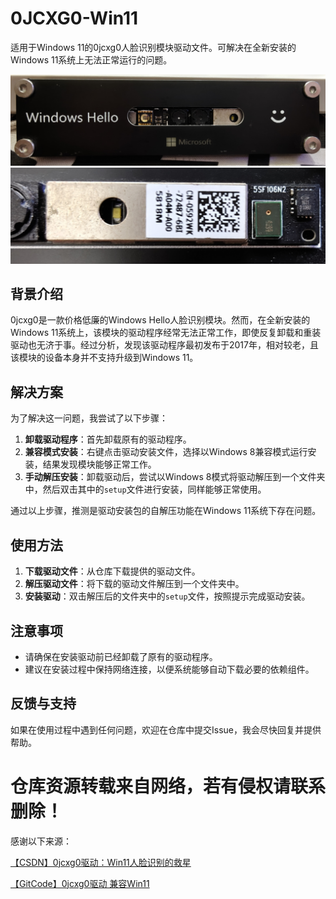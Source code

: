# 0JCXG0-Win11
适用于Windows 11的0jcxg0人脸识别模块驱动文件。可解决在全新安装的Windows 11系统上无法正常运行的问题。


![WindowsHello](./WindowsHello.jpg)
![WindowsHello](./丝印.jpg)


## 背景介绍

0jcxg0是一款价格低廉的Windows Hello人脸识别模块。然而，在全新安装的Windows 11系统上，该模块的驱动程序经常无法正常工作，即使反复卸载和重装驱动也无济于事。经过分析，发现该驱动程序最初发布于2017年，相对较老，且该模块的设备本身并不支持升级到Windows 11。

## 解决方案

为了解决这一问题，我尝试了以下步骤：

1. **卸载驱动程序**：首先卸载原有的驱动程序。
2. **兼容模式安装**：右键点击驱动安装文件，选择以Windows 8兼容模式运行安装，结果发现模块能够正常工作。
3. **手动解压安装**：卸载驱动后，尝试以Windows 8模式将驱动解压到一个文件夹中，然后双击其中的`setup`文件进行安装，同样能够正常使用。

通过以上步骤，推测是驱动安装包的自解压功能在Windows 11系统下存在问题。

## 使用方法

1. **下载驱动文件**：从仓库下载提供的驱动文件。
2. **解压驱动文件**：将下载的驱动文件解压到一个文件夹中。
3. **安装驱动**：双击解压后的文件夹中的`setup`文件，按照提示完成驱动安装。

## 注意事项

- 请确保在安装驱动前已经卸载了原有的驱动程序。
- 建议在安装过程中保持网络连接，以便系统能够自动下载必要的依赖组件。

## 反馈与支持

如果在使用过程中遇到任何问题，欢迎在仓库中提交Issue，我会尽快回复并提供帮助。


# 仓库资源转载来自网络，若有侵权请联系删除！

 感谢以下来源：

 [【CSDN】0jcxg0驱动：Win11人脸识别的救星](https://blog.csdn.net/gitblog_09700/article/details/143120853)

 [【GitCode】0jcxg0驱动 兼容Win11](https://gitcode.com/open-source-toolkit/74d75)


